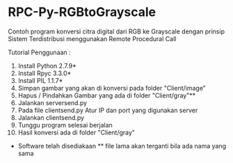 # RPC-Py-RGBtoGrayscale
Contoh program konversi citra digital dari RGB ke Grayscale dengan prinsip Sistem Terdistribusi menggunakan Remote Procedural Call

Tutorial Penggunaan :
1. Install Python 2.7.9*
2. Install Rpyc 3.3.0*
3. Install PIL 1.1.7*
4. Simpan gambar yang akan di konversi pada folder "Client/image"
5. Hapus / Pindahkan Gambar yang ada di folder  "Client/gray"**
4. Jalankan serversend.py
5. Pada file clientsend.py Atur IP dan port yang digunakan server
6. Jalankan clientsend.py
7. Tunggu program selesai berjalan
8. Hasil konversi ada di folder "Client/gray"

* Software telah disediakaan
** file lama akan terganti bila ada nama yang sama 